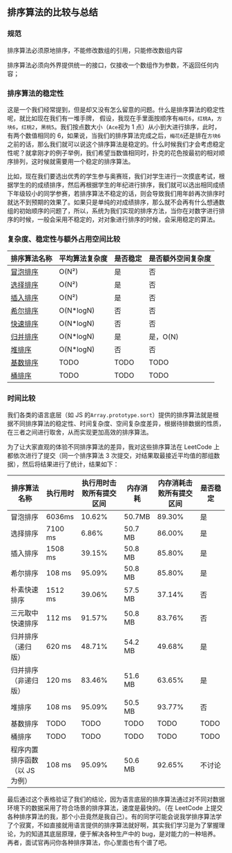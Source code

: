 ## 排序算法的比较与总结

### 规范

排序算法必须原地排序，不能修改数组的引用，只能修改数组内容

排序算法必须向外界提供统一的接口，仅接收一个数组作为参数，不返回任何内容；

### 排序算法的稳定性

这是一个我们经常提到，但是却又没有怎么留意的问题。什么是排序算法的稳定性呢，就比如现在我们有一堆手牌，
假设，我现在手里面按顺序有`梅花6`，`红桃A`，`方块6`，`红桃2`，`黑桃5`。我们按点数大小（`Ace`视为 1 点）从小到大进行排序，此时，有两个数值相同的 6，如果说，当我们的排序算法完成之后，`梅花6`还是排在`方块6`之前的话，那么我们就可以说这个排序算法是稳定的。什么时候我们才会考虑稳定性呢？就拿刚才的例子举例，我们希望当数值相同时，扑克的花色按最初的相对顺序排列，这时候就需要用一个稳定的排序算法。

比如，现在我们要选出优秀的学生参与奥赛班，我们对学生进行一次摸底考试，根据学生的的成绩排序，然后再根据学生的年纪进行排序，我们就可以选出相同成绩下年级较小的同学参赛，若排序算法不稳定的话，则会导致我们用年龄再次排序时就达不到预期的效果了。如果只是单纯的对成绩排序，那么就不会再有什么想通数组的初始顺序的问题了，所以，系统为我们实现的排序方法，当你在对数字进行排序的时候，一般会采用不稳定的，对对象进行排序的时候，会采用稳定的算法。

### 复杂度、稳定性与额外占用空间比较

| 排序算法名称                                   | 平均算法复杂度 | 是否稳定 | 是否额外空间复杂度 |
| ---------------------------------------------- | -------------- | -------- | ------------------ |
| [冒泡排序](/data-structure/sort/bubbleSort)    | O(N²)          | 是       | 否                 |
| [选择排序](/data-structure/sort/selectionSort) | O(N²)          | 是       | 否                 |
| [插入排序](/data-structure/sort/insertionSort) | O(N²)          | 是       | 否                 |
| [希尔排序](/data-structure/sort/shellSort)     | O(N\*logN)     | 否       | 否                 |
| [快速排序](/data-structure/sort/quickSort)     | O(N\*logN)     | 否       | 否                 |
| [归并排序](/data-structure/sort/mergeSort)     | O(N\*logN)     | 是       | 是，O(N)           |
| [堆排序](/data-structure/sort/heapSort)        | O(N\*logN)     | 否       | 否                 |
| [基数排序](/data-structure/sort/radixSort)     | TODO           | TODO     | TODO               |
| [桶排序 ](/data-structure/sort/bucketSort)     | TODO           | TODO     | TODO               |

### 时间比较

我们各类的语言底层（如 JS 的`Array.prototype.sort`）提供的排序算法就是根据不同排序算法的稳定性、时间复杂度、空间复杂度差异，根据待排数据的性质，在三者之间进行取舍，从而实现更加高效的排序算法。

为了让大家直观的体验不同排序算法的差异，我对这些排序算法在 LeetCode 上都依次进行了提交（同一个排序算法 3 次提交，对结果取最接近平均值的那组数据），然后将结果进行了统计，结果如下：

| 排序算法名称                   | 执行用时 | 执行用时击败所有提交区间 | 内存消耗 | 内存消耗击败所有提交区间 | 是否稳定 |
| ------------------------------ | -------- | ------------------------ | -------- | ------------------------ | -------- |
| 冒泡排序                       | 6036ms   | 10.62%                   | 50.7MB   | 89.30%                   | 是       |
| 选择排序                       | 7100 ms  | 6.86%                    | 50.7 MB  | 86.00%                   | 是       |
| 插入排序                       | 1508 ms  | 39.15%                   | 50.8 MB  | 85.80%                   | 是       |
| 希尔排序                       | 108 ms   | 95.09%                   | 50.8 MB  | 85.80%                   | 是       |
| 朴素快速排序                   | 1512 ms  | 39.06%                   | 57.5 MB  | 37.14%                   | 否       |
| 三元取中快速排序               | 112 ms   | 91.57%                   | 50.8 MB  | 83.76%                   | 否       |
| 归并排序（递归版）             | 620 ms   | 48.71%                   | 54.2 MB  | 49.68%                   | 是       |
| 归并排序（非递归版）           | 120 ms   | 83.46%                   | 51.6 MB  | 63.65%                   | 是       |
| 堆排序                         | 108 ms   | 95.09%                   | 50.5 MB  | 93.77%                   | 否       |
| 基数排序                       | TODO     | TODO                     | TODO     | TODO                     | TODO     |
| 桶排序                         | TODO     | TODO                     | TODO     | TODO                     | TODO     |
| 程序内置排序函数（以 JS 为例） | 108 ms   | 95.09%                   | 50.6 MB  | 92.65%                   | 不讨论   |

最后通过这个表格验证了我们的结论，因为语言底层的排序算法通过对不同对数据环境下的数据采用了符合场景的排序算法，速度是最快的。（在 LeetCode 上提交各种排序算法的我，那个小丑竟然是我自己）。有的同学可能会说我学排序算法学了个寂寞，不如直接就用语言提供的排序算法就好啊，其实我们学习是为了掌握理论，为的知道其底层原理，便于解决各种生产中的 bug，是对能力的一种培养。再者，面试官再问你各种排序算法，你心里面也有个谱了吧。

